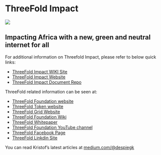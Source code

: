 # ThreeFold Impact

[![](https://qph.fs.quoracdn.net/main-qimg-fffcf112c7faf0391faa4dbef09ef2c6.webp)](https://www.youtube.com/watch?v=4exjbFvnGkk)

## Impacting Africa with a new, green and neutral internet for all

For additional information on Threefold Impact, please refer to below quick links: 

- [ThreeFold Impact WIKI Site ](https://threefoldfoundation.github.io/info_impact/)
- [ThreeFold Impact Website](https://threefoldimpact.com/)
- [ThreeFold Impact Document Repo](https://threefoldfoundation.github.io/info_impact/docs/)

ThreeFold related information can be seen at:

- [ThreeFold Foundation website](http://www.threefoldfoundation.com/)
- [ThreeFold Token website](http://www.tftokens.com/)
- [ThreeFold Grid Website](https://tffarmers.com/) 
- [ThreeFold Foundation Wiki](https://threefoldfoundation.github.io/info_foundation/)
- [ThreeFold Whitepaper](https://threefoldtoken.com/pdf/tf_whitepaper.pdf)
- [ThreeFold Foundation YouTube channel](https://www.youtube.com/c/ThreeFoldFoundation)
- [ThreeFold Facebook Page](https://www.facebook.com/ThreeFoldCommunity)
- [ThreeFold Linkdin Site](https://www.linkedin.com/company/threefold-foundation/)

You can read Kristof’s latest articles at [medium.com/@despiegk](https://medium.com/@despiegk)


